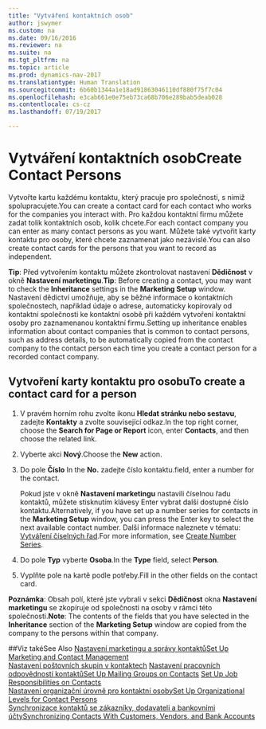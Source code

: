 ```yaml
---
title: "Vytváření kontaktních osob"
author: jswymer
ms.custom: na
ms.date: 09/16/2016
ms.reviewer: na
ms.suite: na
ms.tgt_pltfrm: na
ms.topic: article
ms.prod: dynamics-nav-2017
ms.translationtype: Human Translation
ms.sourcegitcommit: 6b60b1344a1e18ad91863046110df880f75f7c04
ms.openlocfilehash: e3cab661e0e75eb73ca68b706e289bab5deab028
ms.contentlocale: cs-cz
ms.lasthandoff: 07/19/2017

---
```

# <a name="create-contact-persons"></a><span data-ttu-id="e1d49-102">Vytváření kontaktních osob</span><span class="sxs-lookup"><span data-stu-id="e1d49-102">Create Contact Persons</span></span>
<span data-ttu-id="e1d49-103">Vytvořte kartu každému kontaktu, který pracuje pro společnosti, s nimiž spolupracujete.</span><span class="sxs-lookup"><span data-stu-id="e1d49-103">You can create a contact card for each contact who works for the companies you interact with.</span></span> <span data-ttu-id="e1d49-104">Pro každou kontaktní firmu můžete zadat tolik kontaktních osob, kolik chcete.</span><span class="sxs-lookup"><span data-stu-id="e1d49-104">For each contact company you can enter as many contact persons as you want.</span></span> <span data-ttu-id="e1d49-105">Můžete také vytvořit karty kontaktu pro osoby, které chcete zaznamenat jako nezávislé.</span><span class="sxs-lookup"><span data-stu-id="e1d49-105">You can also create contact cards for the persons that you want to record as independent.</span></span>

<span data-ttu-id="e1d49-106">**Tip**: Před vytvořením kontaktu můžete zkontrolovat nastavení **Dědičnost** v okně **Nastavení marketingu**.</span><span class="sxs-lookup"><span data-stu-id="e1d49-106">**Tip**: Before creating a contact, you may want to check the **Inheritance** settings in the **Marketing Setup** window.</span></span> <span data-ttu-id="e1d49-107">Nastavení dědictví umožňuje, aby se běžné informace o kontaktních společnostech, například údaje o adrese, automaticky kopírovaly od kontaktní společnosti ke kontaktní osobě při každém vytvoření kontaktní osoby pro zaznamenanou kontaktní firmu.</span><span class="sxs-lookup"><span data-stu-id="e1d49-107">Setting up inheritance enables information about contact companies that is common to contact persons, such as address details, to be automatically copied from the contact company to the contact person each time you create a contact person for a recorded contact company.</span></span>

## <a name="to-create-a-contact-card-for-a-person"></a><span data-ttu-id="e1d49-108">Vytvoření karty kontaktu pro osobu</span><span class="sxs-lookup"><span data-stu-id="e1d49-108">To create a contact card for a person</span></span>
1. <span data-ttu-id="e1d49-109">V pravém horním rohu zvolte ikonu **Hledat stránku nebo sestavu**, zadejte **Kontakty** a zvolte související odkaz.</span><span class="sxs-lookup"><span data-stu-id="e1d49-109">In the top right corner, choose the **Search for Page or Report** icon, enter **Contacts**, and then choose the related link.</span></span>
2. <span data-ttu-id="e1d49-110">Vyberte akci **Nový**.</span><span class="sxs-lookup"><span data-stu-id="e1d49-110">Choose the **New** action.</span></span>
3. <span data-ttu-id="e1d49-111">Do pole **Číslo** </span><span class="sxs-lookup"><span data-stu-id="e1d49-111">In the **No.**</span></span> <span data-ttu-id="e1d49-112">zadejte číslo kontaktu.</span><span class="sxs-lookup"><span data-stu-id="e1d49-112">field, enter a number for the contact.</span></span>

    <span data-ttu-id="e1d49-113">Pokud jste v okně **Nastavení marketingu** nastavili číselnou řadu kontaktů, můžete stisknutím klávesy Enter vybrat další dostupné číslo kontaktu.</span><span class="sxs-lookup"><span data-stu-id="e1d49-113">Alternatively, if you have set up a number series for contacts in the **Marketing Setup** window, you can press the Enter key to select the next available contact number.</span></span> <span data-ttu-id="e1d49-114">Další informace naleznete v tématu: [Vytváření číselných řad](ui-create-number-series.md).</span><span class="sxs-lookup"><span data-stu-id="e1d49-114">For more information, see [Create Number Series](ui-create-number-series.md).</span></span>
4. <span data-ttu-id="e1d49-115">Do pole **Typ** vyberte **Osoba**.</span><span class="sxs-lookup"><span data-stu-id="e1d49-115">In the **Type** field, select **Person**.</span></span>
5. <span data-ttu-id="e1d49-116">Vyplňte pole na kartě podle potřeby.</span><span class="sxs-lookup"><span data-stu-id="e1d49-116">Fill in the other fields on the contact card.</span></span>

<span data-ttu-id="e1d49-117">**Poznámka**: Obsah polí, které jste vybrali v sekci **Dědičnost** okna **Nastavení marketingu** se zkopíruje od společnosti na osoby v rámci této společnosti.</span><span class="sxs-lookup"><span data-stu-id="e1d49-117">**Note**: The contents of the fields that you have selected in the **Inheritance** section of the **Marketing Setup** window are copied from the company to the persons within that company.</span></span>

##<a name="see-also"></a><span data-ttu-id="e1d49-118">Viz také</span><span class="sxs-lookup"><span data-stu-id="e1d49-118">See Also</span></span>
[<span data-ttu-id="e1d49-119">Nastavení marketingu a správy kontaktů</span><span class="sxs-lookup"><span data-stu-id="e1d49-119">Set Up Marketing and Contact Management</span></span>](marketing-setup-marketing.md)  
<span data-ttu-id="e1d49-120">[Nastavení poštovních skupin v kontaktech](marketing-mailing-groups.md#assign-mailing-groups-to-a-contact) 
 [Nastavení pracovních odpovědností kontaktů](marketing-job-responsibilities.md)</span><span class="sxs-lookup"><span data-stu-id="e1d49-120">[Set Up Mailing Groups on Contacts](marketing-mailing-groups.md#assign-mailing-groups-to-a-contact)
[Set Up Job Responsibilities on Contacts](marketing-job-responsibilities.md)</span></span>  
[<span data-ttu-id="e1d49-121">Nastavení organizační úrovně pro kontaktní osoby</span><span class="sxs-lookup"><span data-stu-id="e1d49-121">Set Up Organizational Levels for Contact Persons</span></span>](marketing-organizational-levels.md)  
[<span data-ttu-id="e1d49-122">Synchronizace kontaktů se zákazníky, dodavateli a bankovními účty</span><span class="sxs-lookup"><span data-stu-id="e1d49-122">Synchronizing Contacts With Customers, Vendors, and Bank Accounts</span></span>](marketing-synchronize-contacts-customers-vendors-bank-accounts.md)  

